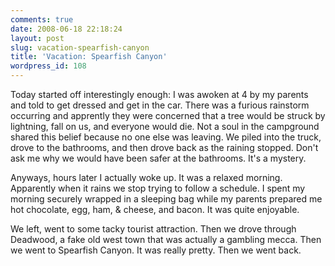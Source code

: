 ```yaml
---
comments: true
date: 2008-06-18 22:18:24
layout: post
slug: vacation-spearfish-canyon
title: 'Vacation: Spearfish Canyon'
wordpress_id: 108
---
```


Today started off interestingly enough: I was awoken at 4 by my parents and told to get dressed and get in the car. There was a furious rainstorm occurring and apprently they were concerned that a tree would be struck by lightning, fall on us, and everyone would die. Not a soul in the campground shared this belief because no one else was leaving. We piled into the truck, drove to the bathrooms, and then drove back as the raining stopped. Don't ask me why we would have been safer at the bathrooms. It's a mystery.

Anyways, hours later I actually woke up. It was a relaxed morning. Apparently when it rains we stop trying to follow a schedule. I spent my morning securely wrapped in a sleeping bag while my parents prepared me hot chocolate, egg, ham, & cheese, and bacon. It was quite enjoyable.

We left, went to some tacky tourist attraction. Then we drove through Deadwood, a fake old west town that was actually a gambling mecca. Then we went to Spearfish Canyon. It was really pretty. Then we went back.
